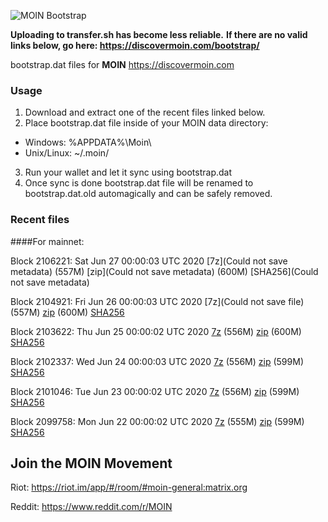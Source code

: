 ![MOIN Bootstrap](https://i.imgur.com/KjM1jMp.jpg)

**Uploading to transfer.sh has become less reliable.**
**If there are no valid links below, go here: https://discovermoin.com/bootstrap/**

bootstrap.dat files for **MOIN** https://discovermoin.com

### Usage

1. Download and extract one of the recent files linked below.
2. Place bootstrap.dat file inside of your MOIN data directory:
 - Windows: %APPDATA%\Moin\
 - Unix/Linux: ~/.moin/
3. Run your wallet and let it sync using bootstrap.dat
4. Once sync is done bootstrap.dat file will be renamed to bootstrap.dat.old automagically and can be safely removed.


### Recent files

####For mainnet:

Block 2106221: Sat Jun 27 00:00:03 UTC 2020 [7z](Could not save metadata) (557M) [zip](Could not save metadata) (600M) [SHA256](Could not save metadata)

Block 2104921: Fri Jun 26 00:00:03 UTC 2020 [7z](Could not save file) (557M) [zip]() (600M) [SHA256]()

Block 2103622: Thu Jun 25 00:00:02 UTC 2020 [7z](https://transfer.sh/BK0tf/bootstrap.dat.20200625.7z) (556M) [zip](https://transfer.sh/e4BG8/bootstrap.dat.20200625.zip) (600M) [SHA256](https://transfer.sh/Sicy1/sha256.txt)

Block 2102337: Wed Jun 24 00:00:03 UTC 2020 [7z]() (556M) [zip]() (599M) [SHA256]()

Block 2101046: Tue Jun 23 00:00:02 UTC 2020 [7z]() (556M) [zip](https://transfer.sh/14gcgM/bootstrap.dat.20200623.zip) (599M) [SHA256](https://transfer.sh/yoVzW/sha256.txt)

Block 2099758: Mon Jun 22 00:00:02 UTC 2020 [7z](https://transfer.sh/138uhi/bootstrap.dat.20200622.7z) (555M) [zip](https://transfer.sh/x6PqW/bootstrap.dat.20200622.zip) (599M) [SHA256](https://transfer.sh/1vC0H/sha256.txt)

## Join the MOIN Movement

Riot: https://riot.im/app/#/room/#moin-general:matrix.org

Reddit: https://www.reddit.com/r/MOIN
